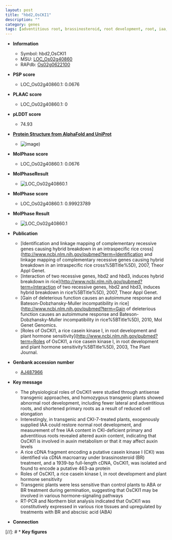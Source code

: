 ```yaml
---
layout: post
title: "hbd2,OsCKI1"
description: ""
category: genes
tags: [adventitious root, brassinosteroid, root development, root, iaa,  ABA , primary root, auxin,  BR , cell elongation]
---
```


* **Information**  
    + Symbol: hbd2,OsCKI1  
    + MSU: [LOC_Os02g40860](http://rice.plantbiology.msu.edu/cgi-bin/ORF_infopage.cgi?orf=LOC_Os02g40860)  
    + RAPdb: [Os02g0622100](http://rapdb.dna.affrc.go.jp/viewer/gbrowse_details/irgsp1?name=Os02g0622100)  

* **PSP score**  
    + LOC_Os02g40860.1: 0.0676 

* **PLAAC score**  
    + LOC_Os02g40860.1: 0 

* **pLDDT score**
    + 74.93

* **[Protein Structure from AlphaFold and UniProt](https://www.uniprot.org/uniprotkb/Q6K9N1/entry#structure)**
    + ![image](https://ricepsp.github.io/images/Q6/AF-Q6K9N1-F1.png))

* **MolPhase score**
    + LOC_Os02g40860.1: 0.0676

* **MolPhaseResult**
    + ![LOC_Os02g40860.1](https://ricepsp.github.io/pictures/LOC_Os02g/LOC_Os02g40860.1.png)

* **MolPhase score**
    + LOC_Os02g40860.1: 0.99923789

* **MolPhase Result**
    + ![LOC_Os02g40860.1](https://304243504.github.io/Pictures/LOC_Os02g/LOC_Os02g40860.1.png)

* **Publication**  
    + [Identification and linkage mapping of complementary recessive genes causing hybrid breakdown in an intraspecific rice cross](http://www.ncbi.nlm.nih.gov/pubmed?term=Identification and linkage mapping of complementary recessive genes causing hybrid breakdown in an intraspecific rice cross%5BTitle%5D), 2007, Theor Appl Genet.
    + [Interaction of two recessive genes, hbd2 and hbd3, induces hybrid breakdown in rice](http://www.ncbi.nlm.nih.gov/pubmed?term=Interaction of two recessive genes, hbd2 and hbd3, induces hybrid breakdown in rice%5BTitle%5D), 2007, Theor Appl Genet.
    + [Gain of deleterious function causes an autoimmune response and Bateson-Dobzhansky-Muller incompatibility in rice](http://www.ncbi.nlm.nih.gov/pubmed?term=Gain of deleterious function causes an autoimmune response and Bateson-Dobzhansky-Muller incompatibility in rice%5BTitle%5D), 2010, Mol Genet Genomics.
    + [Roles of OsCKI1, a rice casein kinase I, in root development and plant hormone sensitivity](http://www.ncbi.nlm.nih.gov/pubmed?term=Roles of OsCKI1, a rice casein kinase I, in root development and plant hormone sensitivity%5BTitle%5D), 2003, The Plant Journal.

* **Genbank accession number**  
    + [AJ487966](http://www.ncbi.nlm.nih.gov/nuccore/AJ487966)

* **Key message**  
    + The physiological roles of OsCKI1 were studied through antisense transgenic approaches, and homozygous transgenic plants showed abnormal root development, including fewer lateral and adventitious roots, and shortened primary roots as a result of reduced cell elongation
    + Interestingly, in transgenic and CKI-7-treated plants, exogenously supplied IAA could restore normal root development, and measurement of free IAA content in CKI-deficient primary and adventitious roots revealed altered auxin content, indicating that OsCKI1 is involved in auxin metabolism or that it may affect auxin levels
    + A rice cDNA fragment encoding a putative casein kinase I (CKI) was identified via cDNA macroarray under brassinosteroid (BR) treatment, and a 1939-bp full-length cDNA, OsCKI1, was isolated and found to encode a putative 463-aa protein
    + Roles of OsCKI1, a rice casein kinase I, in root development and plant hormone sensitivity
    + Transgenic plants were less sensitive than control plants to ABA or BR treatment during germination, suggesting that OsCKI1 may be involved in various hormone-signaling pathways
    + RT-PCR and Northern blot analysis indicated that OsCKI1 was constitutively expressed in various rice tissues and upregulated by treatments with BR and abscisic acid (ABA)

* **Connection**  

[//]: # * **Key figures**  


